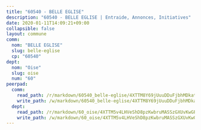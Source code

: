 ```yaml
---
title: "60540 - BELLE EGLISE"
description: "60540 - BELLE EGLISE | Entraide, Annonces, Initiatives"
date: 2020-01-11T14:09:21+09:00
collapsible: false
layout: commune
comm:
  nom: "BELLE EGLISE"
  slug: belle-eglise
  cp: "60540"
dept:
  nom: "Oise"
  slug: oise
  num: "60"
peerpad:
  comm:
    read_path: /r/markdown/60540_belle-eglise/4XTTM8Y69jUuuDDuFjbhMDkatg1xz5Zx2sUm7uPfsQFkjNokQ
    write_path: /w/markdown/60540_belle-eglise/4XTTM8Y69jUuuDDuFjbhMDkatg1xz5Zx2sUm7uPfsQFkjNokQ-K3TgTfhAob4QmUzKTgG1kMhNJHUmDz6HcNcCNcPougTAUd6THub2jN4yocJ1fWmxcaAE8tpopRhntHRo15hmRtZDiN4oBxBd2H4uL4jCFQ8VBCiNpRqUMPk4nWcGyEmnhEx3Tnui
  dept:
    read_path: /r/markdown/60_oise/4XTTM5v4LHVeShD8pzKwbruMASSzGXUvKwGPyPNR6Aq6aruGY
    write_path: /w/markdown/60_oise/4XTTM5v4LHVeShD8pzKwbruMASSzGXUvKwGPyPNR6Aq6aruGY-K3TgTfEPmBuMGxs3WizC7aafmuSUvuvwsE7nM986pS4fEczEhokrfL1mXNtU722XatpEcDhfhLf5xd24JkCKBD4DcQHeF5CYjEkAVzDN3PuQerZfYGZ5zy2XFcJNh2Z1pYjLoQTn
---
```


